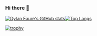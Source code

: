 ### Hi there 👋

[![Dylan Faure's GitHub stats](https://github-readme-stats.vercel.app/api?username=DylanFaure&show_icons=true&count_private=true&theme=dark)](https://github.com/DylanFaure/github-readme-stats)[![Top Langs](https://github-readme-stats.vercel.app/api/top-langs/?username=DylanFaure&theme=dark)](https://github.com/DylanFaure/github-readme-stats)

[![trophy](https://github-profile-trophy.vercel.app/?username=DylanFaure&theme=chalk)](https://github.com/DylanFaure/github-profile-trophy)

<!--
**DylanFaure/DylanFaure** is a ✨ _special_ ✨ repository because its `README.md` (this file) appears on your GitHub profile.

Here are some ideas to get you started:

- 🔭 I’m currently working on ...
- 🌱 I’m currently learning ...
- 👯 I’m looking to collaborate on ...
- 🤔 I’m looking for help with ...
- 💬 Ask me about ...
- 📫 How to reach me: ...
- 😄 Pronouns: ...
- ⚡ Fun fact: ...
-->
